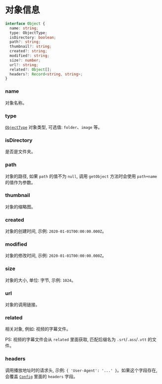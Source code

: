 # 对象信息

```typescript
interface Object {
  name: string;
  type: ObjectType;
  isDirectory: boolean;
  path?: string;
  thumbnail?: string;
  created?: string;
  modified?: string;
  size?: number;
  url?: string;
  related?: Object[];
  headers?: Record<string, string>;
}
```

### name

对象名称。

### type

[`ObjectType`](./object-type.md) 对象类型, 可选值: `folder`、`image` 等。

### isDirectory

是否是文件夹。

### path

对象的路径, 如果 `path` 的值不为 `null`, 调用 `getObject` 方法时会使用 `path+name` 的值作为参数。

### thumbnail

对象的缩略图。

### created

对象的创建时间, 示例: `2020-01-01T00:00:00.000Z`。

### modified

对象的修改时间, 示例: `2020-01-01T00:00:00.000Z`。

### size

对象的大小, 单位: 字节, 示例: `1024`。

### url

对象的调用链接。

### related

相关对象, 例如: 视频的字幕文件。

PS: 视频的字幕文件会从 `related` 里面获取, 匹配后缀名为 `.srt`/`.ass`/`.vtt` 的文件。

### headers

调用播放地址时的请求头, 示例: `{ 'User-Agent': '...' }`。如果这个字段存在, 会覆盖 [`Config`](./config.md) 里面的 `headers` 字段。
